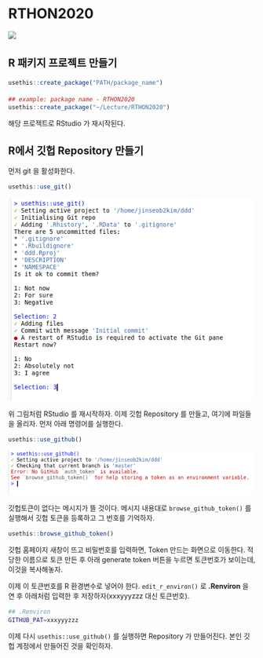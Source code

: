 
# RTHON2020

<!-- badges: start -->
<!-- badges: end -->

![](https://www.oss.kr/editor/file/c14fc9a0/download/ad6c07c4-04f1-4983-90ef-8c67f7351c3a)


## R 패키지 프로젝트 만들기

```r
usethis::create_package("PATH/package_name")

## example: package name - RTHON2020
usethis::create_package("~/Lecture/RTHON2020")
```

해당 프로젝트로 RStudio 가 재시작된다. 

## R에서 깃헙 Repository 만들기

먼저 git 을 활성화한다.

```r
usethis::use_git()
```

![](fig/use_git.png)

위 그림처럼 RStudio 를 재시작하자. 이제 깃헙 Repository 를 만들고, 여기에 파일들을 올리자. 먼저 아래 명령어를 실행한다.

```r
usethis::use_github()
```

![](fig/use_github1.png)


깃헙토큰이 없다는 메시지가 뜰 것이다. 메시지 내용대로 `browse_github_token()` 를 실행해서 깃헙 토큰을 등록하고 그 번호를 기억하자.

```r
usethis::browse_github_token()
```

깃헙 홈페이지 새창이 뜨고 비밀번호를 입력하면, Token 만드는 화면으로 이동한다. 적당한 이름으로 토큰 만든 후 아래 generate token 버튼을 누르면 토큰번호가 보이는데, 이것을 복사해놓자.


이제 이 토큰번호를 R 환경변수로 넣어야 한다. `edit_r_environ()` 로 **.Renviron** 을 연 후 아래처럼 입력한 후 저장하자(xxxyyyzzz 대신 토큰번호).

```sh
## .Renviron
GITHUB_PAT=xxxyyyzzz
```

이제 다시 `usethis::use_github()` 를 실행하면 Repository 가 만들어진다. 본인 깃헙 계정에서 만들어진 것을 확인하자.





